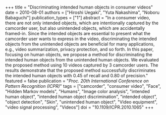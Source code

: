 +++
title = "Discriminating intended human objects in consumer videos"
date = 2010-08-01
authors = ["Hiroshi Uegaki", "Yuta Nakashima", "Noboru Babaguchi"]
publication_types = ["1"]
abstract = "In a consumer video, there are not only intended objects, which are intentionally captured by the camcorder user, but also unintended objects, which are accidentally framed-in. Since the intended objects are essential to present what the camcorder user wants to express in the video, discriminating the intended objects from the unintended objects are beneficial for many applications, e.g., video summarization, privacy protection, and so forth. In this paper, focusing on human objects, we propose a method for discriminating the intended human objects from the unintended human objects. We evaluated the proposed method using 10 videos captured by 3 camcorder users. The results demonstrate that the proposed method successfully discriminates the intended human objects with 0.45 of recall and 0.80 of precision."
featured = false
publication = "*Proc. 20th International Conference on Pattern Recognition (ICPR)*"
tags = ["camcorder", "consumer video", "Face", "Hidden Markov models", "Humans", "Image color analysis", "intended human object", "intended human object discrimination", "intended object", "object detection", "Skin", "unintended human object", "Video equipment", "video signal processing", "Videos"]
doi = "10.1109/ICPR.2010.1065"
+++

